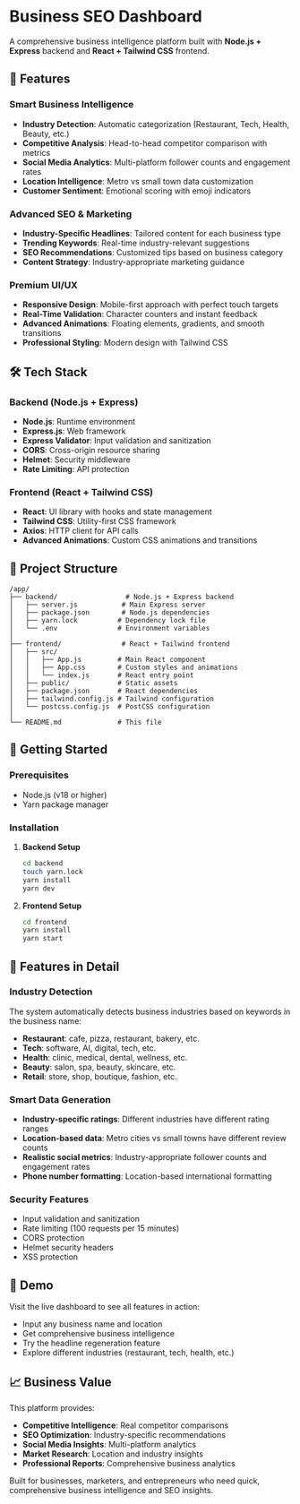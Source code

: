 # Business SEO Dashboard

A comprehensive business intelligence platform built with **Node.js + Express** backend and **React + Tailwind CSS** frontend.

## 🚀 Features

### Smart Business Intelligence
- **Industry Detection**: Automatic categorization (Restaurant, Tech, Health, Beauty, etc.)
- **Competitive Analysis**: Head-to-head competitor comparison with metrics
- **Social Media Analytics**: Multi-platform follower counts and engagement rates
- **Location Intelligence**: Metro vs small town data customization
- **Customer Sentiment**: Emotional scoring with emoji indicators

### Advanced SEO & Marketing
- **Industry-Specific Headlines**: Tailored content for each business type
- **Trending Keywords**: Real-time industry-relevant suggestions
- **SEO Recommendations**: Customized tips based on business category
- **Content Strategy**: Industry-appropriate marketing guidance

### Premium UI/UX
- **Responsive Design**: Mobile-first approach with perfect touch targets
- **Real-Time Validation**: Character counters and instant feedback
- **Advanced Animations**: Floating elements, gradients, and smooth transitions
- **Professional Styling**: Modern design with Tailwind CSS

## 🛠 Tech Stack

### Backend (Node.js + Express)
- **Node.js**: Runtime environment
- **Express.js**: Web framework
- **Express Validator**: Input validation and sanitization
- **CORS**: Cross-origin resource sharing
- **Helmet**: Security middleware
- **Rate Limiting**: API protection

### Frontend (React + Tailwind CSS)
- **React**: UI library with hooks and state management
- **Tailwind CSS**: Utility-first CSS framework
- **Axios**: HTTP client for API calls
- **Advanced Animations**: Custom CSS animations and transitions

## 📁 Project Structure

```
/app/
├── backend/                 # Node.js + Express backend
│   ├── server.js           # Main Express server
│   ├── package.json        # Node.js dependencies
│   ├── yarn.lock          # Dependency lock file
│   └── .env               # Environment variables
│
├── frontend/               # React + Tailwind frontend
│   ├── src/
│   │   ├── App.js         # Main React component
│   │   ├── App.css        # Custom styles and animations
│   │   └── index.js       # React entry point
│   ├── public/            # Static assets
│   ├── package.json       # React dependencies
│   ├── tailwind.config.js # Tailwind configuration
│   └── postcss.config.js  # PostCSS configuration
│
└── README.md              # This file
```

## 🚀 Getting Started

### Prerequisites
- Node.js (v18 or higher)
- Yarn package manager

### Installation

1. **Backend Setup**
   ```bash
   cd backend
   touch yarn.lock
   yarn install
   yarn dev
   ```

2. **Frontend Setup**
   ```bash
   cd frontend
   yarn install
   yarn start
   ```


## 🎯 Features in Detail

### Industry Detection
The system automatically detects business industries based on keywords in the business name:
- **Restaurant**: cafe, pizza, restaurant, bakery, etc.
- **Tech**: software, AI, digital, tech, etc.
- **Health**: clinic, medical, dental, wellness, etc.
- **Beauty**: salon, spa, beauty, skincare, etc.
- **Retail**: store, shop, boutique, fashion, etc.

### Smart Data Generation
- **Industry-specific ratings**: Different industries have different rating ranges
- **Location-based data**: Metro cities vs small towns have different review counts
- **Realistic social metrics**: Industry-appropriate follower counts and engagement rates
- **Phone number formatting**: Location-based international formatting

### Security Features
- Input validation and sanitization
- Rate limiting (100 requests per 15 minutes)
- CORS protection
- Helmet security headers
- XSS protection

## 🌟 Demo

Visit the live dashboard to see all features in action:
- Input any business name and location
- Get comprehensive business intelligence
- Try the headline regeneration feature
- Explore different industries (restaurant, tech, health, etc.)

## 📈 Business Value

This platform provides:
- **Competitive Intelligence**: Real competitor comparisons
- **SEO Optimization**: Industry-specific recommendations
- **Social Media Insights**: Multi-platform analytics
- **Market Research**: Location and industry insights
- **Professional Reports**: Comprehensive business analytics

Built for businesses, marketers, and entrepreneurs who need quick, comprehensive business intelligence and SEO insights.
